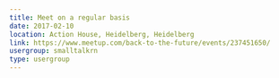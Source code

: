 ```yaml
---
title: Meet on a regular basis
date: 2017-02-10
location: Action House, Heidelberg, Heidelberg
link: https://www.meetup.com/back-to-the-future/events/237451650/
usergroup: smalltalkrn
type: usergroup
---
```


